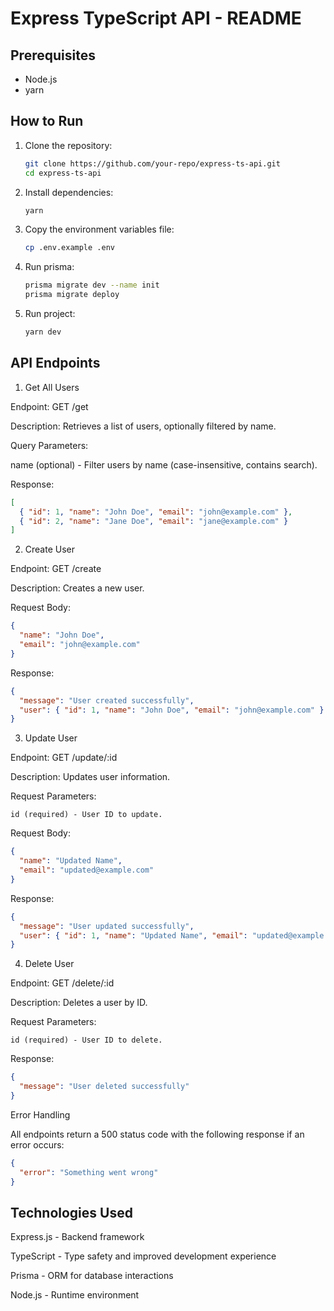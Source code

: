 # Express TypeScript API - README

## Prerequisites
- Node.js 
- yarn

## How to Run

1. Clone the repository:
   ```sh
   git clone https://github.com/your-repo/express-ts-api.git
   cd express-ts-api
   ```
2. Install dependencies:
   ```sh
   yarn
   ```
3. Copy the environment variables file:
   ```sh
   cp .env.example .env
   ```
4. Run prisma:
   ```sh
   prisma migrate dev --name init
   prisma migrate deploy
   ```
5. Run project:
   ```sh
   yarn dev
   ```


## API Endpoints

1. Get All Users

Endpoint: GET /get

Description: Retrieves a list of users, optionally filtered by name.

Query Parameters:

name (optional) - Filter users by name (case-insensitive, contains search).

Response:
```json
[
  { "id": 1, "name": "John Doe", "email": "john@example.com" },
  { "id": 2, "name": "Jane Doe", "email": "jane@example.com" }
]
```

2. Create User

Endpoint: GET /create

Description: Creates a new user.

Request Body:
```json
{
  "name": "John Doe",
  "email": "john@example.com"
}
```

Response:
```json
{
  "message": "User created successfully",
  "user": { "id": 1, "name": "John Doe", "email": "john@example.com" }
}
```

3. Update User

Endpoint: GET /update/:id

Description: Updates user information.

Request Parameters:
```
id (required) - User ID to update.
```

Request Body:
```json
{
  "name": "Updated Name",
  "email": "updated@example.com"
}
```
Response:
```json
{
  "message": "User updated successfully",
  "user": { "id": 1, "name": "Updated Name", "email": "updated@example.com" }
}
```
4. Delete User

Endpoint: GET /delete/:id

Description: Deletes a user by ID.

Request Parameters:
```
id (required) - User ID to delete.
```

Response:
```json
{
  "message": "User deleted successfully"
}
```

Error Handling

All endpoints return a 500 status code with the following response if an error occurs:
```json
{
  "error": "Something went wrong"
}
```

## Technologies Used

Express.js - Backend framework

TypeScript - Type safety and improved development experience

Prisma - ORM for database interactions

Node.js - Runtime environment



